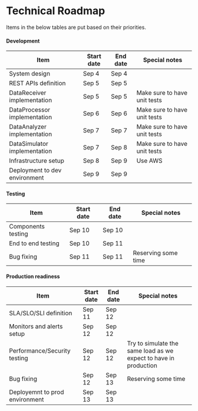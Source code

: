 # Technical Roadmap

Items in the below tables are put based on their priorities.

#### Development

| Item | Start date | End date | Special notes |
| ------ | ------ | ------ | ------ |
| System design | Sep 4 | Sep 4 | |
| REST APIs definition | Sep 5 | Sep 5 | |
| DataReceiver implementation | Sep 5 | Sep 5 | Make sure to have unit tests |
| DataProcessor implementation | Sep 6 | Sep 6 | Make sure to have unit tests |
| DataAnalyzer implementation | Sep 7 | Sep 7 | Make sure to have unit tests |
| DataSimulator implementation | Sep 7 | Sep 8| Make sure to have unit tests |
| Infrastructure setup | Sep 8 | Sep 9 | Use AWS |
| Deployment to dev environment | Sep 9 | Sep 9 | |

#### Testing

| Item | Start date | End date | Special notes |
| ------ | ------ | ------ | ------ |
| Components testing | Sep 10 | Sep 10 | |
| End to end testing | Sep 10 | Sep 11 | |
| Bug fixing | Sep 11 | Sep 11 | Reserving some time |

#### Production readiness

| Item | Start date | End date | Special notes |
| ------ | ------ | ------ | ------ |
| SLA/SLO/SLI definition | Sep 11 | Sep 12 | |
| Monitors and alerts setup | Sep 12 | Sep 12 | |
| Performance/Security testing | Sep 12 | Sep 12 | Try to simulate the same load as we expect to have in production |
| Bug fixing | Sep 12 | Sep 13 | Reserving some time |
| Deployemnt to prod environment | Sep 13 | Sep 13 | |
